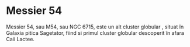 # Messier 54

Messier 54, sau M54, sau NGC 6715, este un alt cluster globular , situat în
Galaxia pitica Sagetator, fiind si primul cluster globular descoperit în afara
Caii Lactee.
